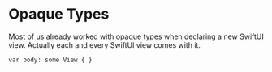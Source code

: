 # Opaque Types

Most of us already worked with opaque types when declaring a new SwiftUI view. Actually each and every SwiftUI view comes with it.
```
var body: some View { }
```

